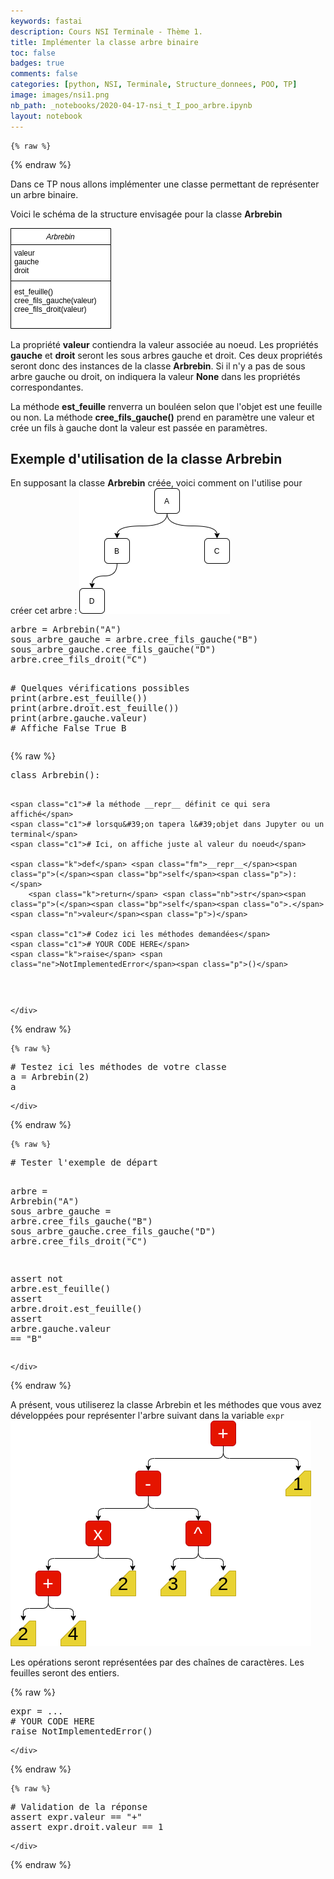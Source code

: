 ```yaml
---
keywords: fastai
description: Cours NSI Terminale - Thème 1.
title: Implémenter la classe arbre binaire
toc: false 
badges: true
comments: false
categories: [python, NSI, Terminale, Structure_donnees, POO, TP]
image: images/nsi1.png
nb_path: _notebooks/2020-04-17-nsi_t_I_poo_arbre.ipynb
layout: notebook
---
```


<!--
#################################################
### THIS FILE WAS AUTOGENERATED! DO NOT EDIT! ###
#################################################
# file to edit: _notebooks/2020-04-17-nsi_t_I_poo_arbre.ipynb
-->

<div class="container" id="notebook-container">
        
    {% raw %}
    
<div class="cell border-box-sizing code_cell rendered">

</div>
    {% endraw %}

<div class="cell border-box-sizing text_cell rendered"><div class="inner_cell">
<div class="text_cell_render border-box-sizing rendered_html">
<p>Dans ce TP nous allons implémenter une classe permettant de représenter un arbre binaire.</p>
<p>Voici le schéma de la structure envisagée pour la classe <strong>Arbrebin</strong></p>
<p><img src="/images/copied_from_nb/my_icons/classeArbrebin.png" alt="classe Arbrebin"></p>
<p>La propriété <strong>valeur</strong> contiendra la valeur associée au noeud. Les propriétés <strong>gauche</strong> et <strong>droit</strong> seront les sous arbres gauche et droit. Ces deux propriétés seront donc des instances de la classe <strong>Arbrebin</strong>. Si il n'y a pas de sous arbre gauche ou droit, on indiquera la valeur <strong>None</strong> dans les propriétés correspondantes.</p>
<p>La méthode <strong>est_feuille</strong> renverra un bouléen selon que l'objet est une feuille ou non.
La méthode <strong>cree_fils_gauche()</strong> prend en paramètre une valeur et crée un fils à gauche dont la valeur est passée en paramètres.</p>
<h2 id="Exemple-d'utilisation-de-la-classe-Arbrebin">Exemple d'utilisation de la classe Arbrebin<a class="anchor-link" href="#Exemple-d'utilisation-de-la-classe-Arbrebin"> </a></h2><p>En supposant la classe <strong>Arbrebin</strong> créée, voici comment on l'utilise pour créer cet arbre :
<img src="/images/copied_from_nb/my_icons/arbre1.png" alt="arbre exemple"></p>
<div class="highlight"><pre><span></span><span class="nv">arbre</span> <span class="o">=</span> Arbrebin<span class="o">(</span><span class="s2">&quot;A&quot;</span><span class="o">)</span>
<span class="nv">sous_arbre_gauche</span> <span class="o">=</span> arbre.cree_fils_gauche<span class="o">(</span><span class="s2">&quot;B&quot;</span><span class="o">)</span>
sous_arbre_gauche.cree_fils_gauche<span class="o">(</span><span class="s2">&quot;D&quot;</span><span class="o">)</span>
arbre.cree_fils_droit<span class="o">(</span><span class="s2">&quot;C&quot;</span><span class="o">)</span>

<span class="c1"># Quelques vérifications possibles</span>
print<span class="o">(</span>arbre.est_feuille<span class="o">())</span>
print<span class="o">(</span>arbre.droit.est_feuille<span class="o">())</span>
print<span class="o">(</span>arbre.gauche.valeur<span class="o">)</span>
<span class="c1"># Affiche False True B</span>
</pre></div>

</div>
</div>
</div>
    {% raw %}
    
<div class="cell border-box-sizing code_cell rendered">
<div class="input">

<div class="inner_cell">
    <div class="input_area">
<div class=" highlight hl-ipython3"><pre><span></span><span class="k">class</span> <span class="nc">Arbrebin</span><span class="p">():</span>
    
    <span class="c1"># la méthode __repr__ définit ce qui sera affiché</span>
    <span class="c1"># lorsqu&#39;on tapera l&#39;objet dans Jupyter ou un terminal</span>
    <span class="c1"># Ici, on affiche juste al valeur du noeud</span>
    
    <span class="k">def</span> <span class="fm">__repr__</span><span class="p">(</span><span class="bp">self</span><span class="p">):</span>
        <span class="k">return</span> <span class="nb">str</span><span class="p">(</span><span class="bp">self</span><span class="o">.</span><span class="n">valeur</span><span class="p">)</span>
    
    <span class="c1"># Codez ici les méthodes demandées</span>
    <span class="c1"># YOUR CODE HERE</span>
    <span class="k">raise</span> <span class="ne">NotImplementedError</span><span class="p">()</span>
</pre></div>

    </div>
</div>
</div>

</div>
    {% endraw %}

    {% raw %}
    
<div class="cell border-box-sizing code_cell rendered">
<div class="input">

<div class="inner_cell">
    <div class="input_area">
<div class=" highlight hl-ipython3"><pre><span></span><span class="c1"># Testez ici les méthodes de votre classe</span>
<span class="n">a</span> <span class="o">=</span> <span class="n">Arbrebin</span><span class="p">(</span><span class="mi">2</span><span class="p">)</span>
<span class="n">a</span>
</pre></div>

    </div>
</div>
</div>

</div>
    {% endraw %}

    {% raw %}
    
<div class="cell border-box-sizing code_cell rendered">
<div class="input">

<div class="inner_cell">
    <div class="input_area">
<div class=" highlight hl-ipython3"><pre><span></span><span class="c1"># Tester l&#39;exemple de départ</span>

<span class="n">arbre</span> <span class="o">=</span> <span class="n">Arbrebin</span><span class="p">(</span><span class="s2">&quot;A&quot;</span><span class="p">)</span>
<span class="n">sous_arbre_gauche</span> <span class="o">=</span> <span class="n">arbre</span><span class="o">.</span><span class="n">cree_fils_gauche</span><span class="p">(</span><span class="s2">&quot;B&quot;</span><span class="p">)</span>
<span class="n">sous_arbre_gauche</span><span class="o">.</span><span class="n">cree_fils_gauche</span><span class="p">(</span><span class="s2">&quot;D&quot;</span><span class="p">)</span>
<span class="n">arbre</span><span class="o">.</span><span class="n">cree_fils_droit</span><span class="p">(</span><span class="s2">&quot;C&quot;</span><span class="p">)</span>

<span class="k">assert</span> <span class="ow">not</span> <span class="n">arbre</span><span class="o">.</span><span class="n">est_feuille</span><span class="p">()</span>
<span class="k">assert</span> <span class="n">arbre</span><span class="o">.</span><span class="n">droit</span><span class="o">.</span><span class="n">est_feuille</span><span class="p">()</span>
<span class="k">assert</span> <span class="n">arbre</span><span class="o">.</span><span class="n">gauche</span><span class="o">.</span><span class="n">valeur</span> <span class="o">==</span> <span class="s2">&quot;B&quot;</span>
</pre></div>

    </div>
</div>
</div>

</div>
    {% endraw %}

<div class="cell border-box-sizing text_cell rendered"><div class="inner_cell">
<div class="text_cell_render border-box-sizing rendered_html">
<p>A présent, vous utiliserez la classe Arbrebin et les méthodes que vous avez développées pour représenter l'arbre suivant dans la variable <code>expr</code>
<img src="/images/copied_from_nb/my_icons/expr.png" alt="expression"></p>
<p>Les opérations seront représentées par des chaînes de caractères. Les feuilles seront des entiers.</p>

</div>
</div>
</div>
    {% raw %}
    
<div class="cell border-box-sizing code_cell rendered">
<div class="input">

<div class="inner_cell">
    <div class="input_area">
<div class=" highlight hl-ipython3"><pre><span></span><span class="n">expr</span> <span class="o">=</span> <span class="o">...</span>
<span class="c1"># YOUR CODE HERE</span>
<span class="k">raise</span> <span class="ne">NotImplementedError</span><span class="p">()</span>
</pre></div>

    </div>
</div>
</div>

</div>
    {% endraw %}

    {% raw %}
    
<div class="cell border-box-sizing code_cell rendered">
<div class="input">

<div class="inner_cell">
    <div class="input_area">
<div class=" highlight hl-ipython3"><pre><span></span><span class="c1"># Validation de la réponse</span>
<span class="k">assert</span> <span class="n">expr</span><span class="o">.</span><span class="n">valeur</span> <span class="o">==</span> <span class="s2">&quot;+&quot;</span>
<span class="k">assert</span> <span class="n">expr</span><span class="o">.</span><span class="n">droit</span><span class="o">.</span><span class="n">valeur</span> <span class="o">==</span> <span class="mi">1</span>
</pre></div>

    </div>
</div>
</div>

</div>
    {% endraw %}

</div>
 

